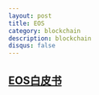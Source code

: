```yaml
---
layout: post
title: EOS
category: blockchain
description: blockchain
disqus: false
---
```


## [EOS白皮书](https://github.com/EOSIO/Documentation/blob/master/zh-CN/TechnicalWhitePaper.md)


